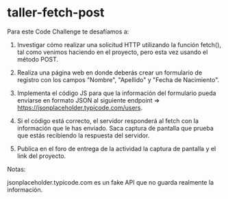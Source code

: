 # taller-fetch-post

Para este Code Challenge te desafíamos a:

1. Investigar cómo realizar una solicitud HTTP utilizando la función fetch(), tal como venimos haciendo en el proyecto, pero esta vez usando el método POST.

2. Realiza una página web en donde deberás crear un formulario de registro con los campos "Nombre", "Apellido" y "Fecha de Nacimiento".

3. Implementa el código JS para que la información del formulario pueda enviarse en formato JSON al siguiente endpoint => https://jsonplaceholder.typicode.com/users.

4. Si el código está correcto, el servidor responderá al fetch con la información que le has enviado. Saca captura de pantalla que prueba que estás recibiendo la respuesta del servidor.

5. Publica en el foro de entrega de la actividad la captura de pantalla y el link del proyecto.

Notas:

jsonplaceholder.typicode.com es un fake API que no guarda realmente la información.
